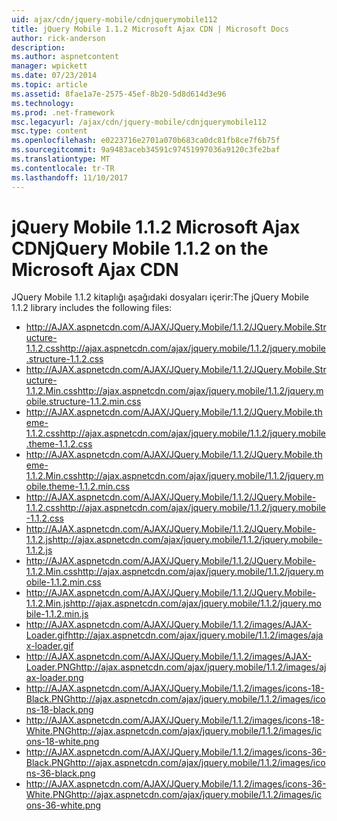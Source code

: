```yaml
---
uid: ajax/cdn/jquery-mobile/cdnjquerymobile112
title: jQuery Mobile 1.1.2 Microsoft Ajax CDN | Microsoft Docs
author: rick-anderson
description: 
ms.author: aspnetcontent
manager: wpickett
ms.date: 07/23/2014
ms.topic: article
ms.assetid: 8fae1a7e-2575-45ef-8b20-5d8d614d3e96
ms.technology: 
ms.prod: .net-framework
msc.legacyurl: /ajax/cdn/jquery-mobile/cdnjquerymobile112
msc.type: content
ms.openlocfilehash: e0223716e2701a070b683ca0dc81fb8ce7f6b75f
ms.sourcegitcommit: 9a9483aceb34591c97451997036a9120c3fe2baf
ms.translationtype: MT
ms.contentlocale: tr-TR
ms.lasthandoff: 11/10/2017
---
```

<a name="jquery-mobile-112-on-the-microsoft-ajax-cdn"></a><span data-ttu-id="10806-102">jQuery Mobile 1.1.2 Microsoft Ajax CDN</span><span class="sxs-lookup"><span data-stu-id="10806-102">jQuery Mobile 1.1.2 on the Microsoft Ajax CDN</span></span>
====================
<span data-ttu-id="10806-103">JQuery Mobile 1.1.2 kitaplığı aşağıdaki dosyaları içerir:</span><span class="sxs-lookup"><span data-stu-id="10806-103">The jQuery Mobile 1.1.2 library includes the following files:</span></span>

- <span data-ttu-id="10806-104">http://AJAX.aspnetcdn.com/AJAX/JQuery.Mobile/1.1.2/JQuery.Mobile.Structure-1.1.2.css</span><span class="sxs-lookup"><span data-stu-id="10806-104">http://ajax.aspnetcdn.com/ajax/jquery.mobile/1.1.2/jquery.mobile.structure-1.1.2.css</span></span>
- <span data-ttu-id="10806-105">http://AJAX.aspnetcdn.com/AJAX/JQuery.Mobile/1.1.2/JQuery.Mobile.Structure-1.1.2.Min.css</span><span class="sxs-lookup"><span data-stu-id="10806-105">http://ajax.aspnetcdn.com/ajax/jquery.mobile/1.1.2/jquery.mobile.structure-1.1.2.min.css</span></span>
- <span data-ttu-id="10806-106">http://AJAX.aspnetcdn.com/AJAX/JQuery.Mobile/1.1.2/JQuery.Mobile.theme-1.1.2.css</span><span class="sxs-lookup"><span data-stu-id="10806-106">http://ajax.aspnetcdn.com/ajax/jquery.mobile/1.1.2/jquery.mobile.theme-1.1.2.css</span></span>
- <span data-ttu-id="10806-107">http://AJAX.aspnetcdn.com/AJAX/JQuery.Mobile/1.1.2/JQuery.Mobile.theme-1.1.2.Min.css</span><span class="sxs-lookup"><span data-stu-id="10806-107">http://ajax.aspnetcdn.com/ajax/jquery.mobile/1.1.2/jquery.mobile.theme-1.1.2.min.css</span></span>
- <span data-ttu-id="10806-108">http://AJAX.aspnetcdn.com/AJAX/JQuery.Mobile/1.1.2/JQuery.Mobile-1.1.2.css</span><span class="sxs-lookup"><span data-stu-id="10806-108">http://ajax.aspnetcdn.com/ajax/jquery.mobile/1.1.2/jquery.mobile-1.1.2.css</span></span>
- <span data-ttu-id="10806-109">http://AJAX.aspnetcdn.com/AJAX/JQuery.Mobile/1.1.2/JQuery.Mobile-1.1.2.js</span><span class="sxs-lookup"><span data-stu-id="10806-109">http://ajax.aspnetcdn.com/ajax/jquery.mobile/1.1.2/jquery.mobile-1.1.2.js</span></span>
- <span data-ttu-id="10806-110">http://AJAX.aspnetcdn.com/AJAX/JQuery.Mobile/1.1.2/JQuery.Mobile-1.1.2.Min.css</span><span class="sxs-lookup"><span data-stu-id="10806-110">http://ajax.aspnetcdn.com/ajax/jquery.mobile/1.1.2/jquery.mobile-1.1.2.min.css</span></span>
- <span data-ttu-id="10806-111">http://AJAX.aspnetcdn.com/AJAX/JQuery.Mobile/1.1.2/JQuery.Mobile-1.1.2.Min.js</span><span class="sxs-lookup"><span data-stu-id="10806-111">http://ajax.aspnetcdn.com/ajax/jquery.mobile/1.1.2/jquery.mobile-1.1.2.min.js</span></span>
- <span data-ttu-id="10806-112">http://AJAX.aspnetcdn.com/AJAX/JQuery.Mobile/1.1.2/images/AJAX-Loader.gif</span><span class="sxs-lookup"><span data-stu-id="10806-112">http://ajax.aspnetcdn.com/ajax/jquery.mobile/1.1.2/images/ajax-loader.gif</span></span>
- <span data-ttu-id="10806-113">http://AJAX.aspnetcdn.com/AJAX/JQuery.Mobile/1.1.2/images/AJAX-Loader.PNG</span><span class="sxs-lookup"><span data-stu-id="10806-113">http://ajax.aspnetcdn.com/ajax/jquery.mobile/1.1.2/images/ajax-loader.png</span></span>
- <span data-ttu-id="10806-114">http://AJAX.aspnetcdn.com/AJAX/JQuery.Mobile/1.1.2/images/icons-18-Black.PNG</span><span class="sxs-lookup"><span data-stu-id="10806-114">http://ajax.aspnetcdn.com/ajax/jquery.mobile/1.1.2/images/icons-18-black.png</span></span>
- <span data-ttu-id="10806-115">http://AJAX.aspnetcdn.com/AJAX/JQuery.Mobile/1.1.2/images/icons-18-White.PNG</span><span class="sxs-lookup"><span data-stu-id="10806-115">http://ajax.aspnetcdn.com/ajax/jquery.mobile/1.1.2/images/icons-18-white.png</span></span>
- <span data-ttu-id="10806-116">http://AJAX.aspnetcdn.com/AJAX/JQuery.Mobile/1.1.2/images/icons-36-Black.PNG</span><span class="sxs-lookup"><span data-stu-id="10806-116">http://ajax.aspnetcdn.com/ajax/jquery.mobile/1.1.2/images/icons-36-black.png</span></span>
- <span data-ttu-id="10806-117">http://AJAX.aspnetcdn.com/AJAX/JQuery.Mobile/1.1.2/images/icons-36-White.PNG</span><span class="sxs-lookup"><span data-stu-id="10806-117">http://ajax.aspnetcdn.com/ajax/jquery.mobile/1.1.2/images/icons-36-white.png</span></span>
